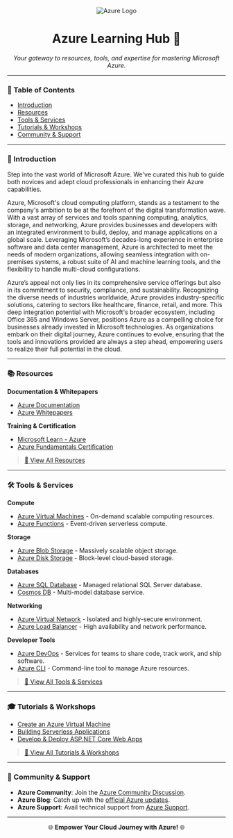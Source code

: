 <div align="center">

![Azure Logo](https://upload.wikimedia.org/wikipedia/commons/a/a8/Microsoft_Azure_Logo.svg)

# Azure Learning Hub 🚀

_Your gateway to resources, tools, and expertise for mastering Microsoft Azure._

</div>

---

### 📘 Table of Contents
- [Introduction](#-introduction)
- [Resources](#-resources)
- [Tools & Services](#-tools--services)
- [Tutorials & Workshops](#-tutorials--workshops)
- [Community & Support](#-community--support)

---

### 🌌 Introduction

Step into the vast world of Microsoft Azure. We've curated this hub to guide both novices and adept cloud professionals in enhancing their Azure capabilities.

Azure, Microsoft's cloud computing platform, stands as a testament to the company's ambition to be at the forefront of the digital transformation wave. With a vast array of services and tools spanning computing, analytics, storage, and networking, Azure provides businesses and developers with an integrated environment to build, deploy, and manage applications on a global scale. Leveraging Microsoft’s decades-long experience in enterprise software and data center management, Azure is architected to meet the needs of modern organizations, allowing seamless integration with on-premises systems, a robust suite of AI and machine learning tools, and the flexibility to handle multi-cloud configurations.

Azure’s appeal not only lies in its comprehensive service offerings but also in its commitment to security, compliance, and sustainability. Recognizing the diverse needs of industries worldwide, Azure provides industry-specific solutions, catering to sectors like healthcare, finance, retail, and more. This deep integration potential with Microsoft's broader ecosystem, including Office 365 and Windows Server, positions Azure as a compelling choice for businesses already invested in Microsoft technologies. As organizations embark on their digital journey, Azure continues to evolve, ensuring that the tools and innovations provided are always a step ahead, empowering users to realize their full potential in the cloud.

---

### 📚 Resources

**Documentation & Whitepapers**
- [Azure Documentation](https://docs.microsoft.com/en-us/azure/)
- [Azure Whitepapers](https://azure.microsoft.com/en-us/resources/)

**Training & Certification**
- [Microsoft Learn - Azure](https://docs.microsoft.com/en-us/learn/azure/)
- [Azure Fundamentals Certification](https://learn.microsoft.com/en-us/certifications/azure-fundamentals)

> [🔗 View All Resources](#)

---

### 🛠 Tools & Services

**Compute**
- [Azure Virtual Machines](https://azure.microsoft.com/en-us/services/virtual-machines/) - On-demand scalable computing resources.
- [Azure Functions](https://azure.microsoft.com/en-us/services/functions/) - Event-driven serverless compute.

**Storage**
- [Azure Blob Storage](https://azure.microsoft.com/en-us/services/storage/blobs/) - Massively scalable object storage.
- [Azure Disk Storage](https://azure.microsoft.com/en-us/services/storage/disks/) - Block-level cloud-based storage.

**Databases**
- [Azure SQL Database](https://azure.microsoft.com/en-us/services/sql-database/) - Managed relational SQL Server database.
- [Cosmos DB](https://azure.microsoft.com/en-us/services/cosmos-db/) - Multi-model database service.

**Networking**
- [Azure Virtual Network](https://azure.microsoft.com/en-us/services/virtual-network/) - Isolated and highly-secure environment.
- [Azure Load Balancer](https://azure.microsoft.com/en-us/services/load-balancer/) - High availability and network performance.

**Developer Tools**
- [Azure DevOps](https://azure.microsoft.com/en-us/services/devops/) - Services for teams to share code, track work, and ship software.
- [Azure CLI](https://docs.microsoft.com/en-us/cli/azure/) - Command-line tool to manage Azure resources.

> [🔗 View All Tools & Services](#)

---

### 🎓 Tutorials & Workshops

- [Create an Azure Virtual Machine](https://docs.microsoft.com/en-us/azure/virtual-machines/windows/quick-create-portal)
- [Building Serverless Applications](https://docs.microsoft.com/en-us/azure/architecture/reference-architectures/serverless/web-app)
- [Develop & Deploy ASP.NET Core Web Apps](https://docs.microsoft.com/en-us/azure/app-service/quickstart-dotnetcore)

> [🔗 View All Tutorials & Workshops](#)

---

### 🤝 Community & Support

- **Azure Community**: Join the [Azure Community Discussion](https://techcommunity.microsoft.com/t5/azure/ct-p/Azure).
- **Azure Blog**: Catch up with the [official Azure updates](https://azure.microsoft.com/en-us/blog/).
- **Azure Support**: Avail technical support from [Azure Support](https://azure.microsoft.com/en-us/support/options/).

---

<div align="center">

🌐 **Empower Your Cloud Journey with Azure!** 🌐

</div>
